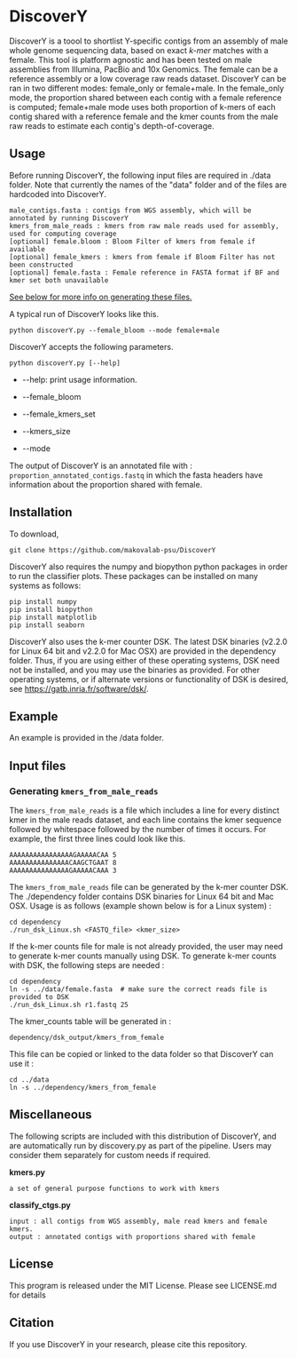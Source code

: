 # DiscoverY
DiscoverY is a toool to shortlist Y-specific contigs from an assembly of male whole genome sequencing data, based on exact _k-mer_ matches with a female. This tool is platform agnostic and has been tested on male assemblies from Illumina, PacBio and 10x Genomics. The female can be a reference assembly or a low coverage raw reads dataset. DiscoverY can be ran in two different modes: female_only or female+male.  In the female_only mode, the proportion shared between each contig with a female reference is computed; female+male mode uses both proportion of k-mers of each contig shared with a reference female and the kmer counts from the male raw reads to estimate each contig's depth-of-coverage.


## Usage 

Before running DiscoverY, the following input files are required in ./data folder. 
Note that currently the names of the "data" folder and of the files are hardcoded into DiscoverY.

	male_contigs.fasta : contigs from WGS assembly, which will be annotated by running DiscoverY
	kmers_from_male_reads : kmers from raw male reads used for assembly, used for computing coverage
	[optional] female.bloom : Bloom Filter of kmers from female if available
	[optional] female_kmers : kmers from female if Bloom Filter has not been constructed
	[optional] female.fasta : Female reference in FASTA format if BF and kmer set both unavailable
	

[See below for more info on generating these files.](https://github.com/md5sam/DiscoverY/blob/master/README.md#input-files) 

A typical run of DiscoverY looks like this. 

	python discoverY.py --female_bloom --mode female+male
	

DiscoverY accepts the following parameters. 

	python discoverY.py [--help] 

- --help: print usage information.

- --female_bloom

- --female_kmers_set

- --kmers_size

- --mode

The output of DiscoverY is an annotated file with : ```proportion_annotated_contigs.fastq``` in which the fasta headers have information about the proportion shared with female. 

## Installation 

To download, 

	git clone https://github.com/makovalab-psu/DiscoverY
	
DiscoverY also requires the numpy and biopython python packages in order to run the classifier plots.
These packages can be installed on many  systems as follows:

    pip install numpy
    pip install biopython
    pip install matplotlib
    pip install seaborn

DiscoverY also uses the k-mer counter DSK. The latest DSK binaries (v2.2.0 for Linux 64 bit and v2.2.0 for Mac OSX) are provided in the dependency folder. Thus, if you are using either of these operating systems, DSK need not be installed, and you may use the binaries as provided. For other operating systems, or if alternate versions or functionality of DSK is desired, see https://gatb.inria.fr/software/dsk/.

## Example

An example is provided in the /data folder.



## Input files


### Generating ```kmers_from_male_reads```
The ```kmers_from_male_reads``` is a file which includes a line for every distinct kmer in the male reads dataset, and each line contains the kmer sequence followed by whitespace followed by the number of times it occurs. For example, the first three lines could look like this.

	AAAAAAAAAAAAAAAAGAAAAACAA 5
	AAAAAAAAAAAAAAACAAGCTGAAT 8
	AAAAAAAAAAAAAAAGAAAAACAAA 3

The ```kmers_from_male_reads``` file can be generated by the k-mer counter DSK. The ./dependency folder contains DSK binaries for Linux 64 bit and Mac OSX. Usage is as follows (example shown below is for a Linux system) :

    cd dependency
    ./run_dsk_Linux.sh <FASTQ_file> <kmer_size>


If the k-mer counts file for male is not already provided, the user may need to generate k-mer counts manually using DSK. To generate k-mer counts with DSK, the following steps are needed : 

    cd dependency 
    ln -s ../data/female.fasta  # make sure the correct reads file is provided to DSK
    ./run_dsk_Linux.sh r1.fastq 25  


The kmer\_counts table will be generated in :

    dependency/dsk_output/kmers_from_female


This file can be copied or linked to the data folder so that DiscoverY can use it : 

    cd ../data
    ln -s ../dependency/kmers_from_female 



## Miscellaneous

The following scripts are included with this distribution of DiscoverY, and are automatically run by discovery.py as part of the pipeline. Users may consider them separately for custom needs if required. 

	
**kmers.py** 
	
	a set of general purpose functions to work with kmers

**classify_ctgs.py**
	
	input : all contigs from WGS assembly, male read kmers and female kmers.
	output : annotated contigs with proportions shared with female

	

## License
This program is released under the MIT License. Please see LICENSE.md for details


## Citation
If you use DiscoverY in your research, please cite this repository. 


